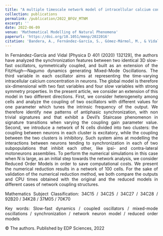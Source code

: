 ```yaml
---
title: "A multiple timescale network model of intracellular calcium concentrations in coupled neurons: Insights from ROM simulations"
collection: publications
permalink: /publication/2022_BFGV_MTNM
excerpt: ''
date: 2022-06-09
venue: 'Mathematical Modelling of Natural Phenomena'
paperurl: 'https://doi.org/10.1051/mmnp/2022016'
citation: 'Bandera, A., Fernández-García, S., Gómez-Mármol, M., & Vidal, A. (2022). &quot;A multiple timescale network model of intracellular calcium concentrations in coupled neurons: Insights from ROM simulations.&quot; <i>Mathematical Modelling of Natural Phenomena</i>, 17, 11.'
---
```


<div style="text-align: justify">
<p>In Fernández-García and Vidal [Physica D 401 (2020) 132129], the authors have analyzed the synchronization features between two identical 3D slow-fast oscillators, symmetrically coupled, and built as an extension of the FitzHugh—Nagumo dynamics generating Mixed-Mode Oscillations. The third variable in each oscillator aims at representing the time-varying intracellular calcium concentration in neurons. The global model is therefore six-dimensional with two fast variables and four slow variables with strong symmetry properties. In the present article, we consider an extension of this model in two different directions. First, we consider heterogeneity among cells and analyze the coupling of two oscillators with different values for one parameter which tunes the intrinsic frequency of the output. We therefore identify new patterns of antiphasic synchronization, with non trivial signatures and that exhibit a Devil’s Staircase phenomenon in signature transitions when varying the coupling gain parameter value. Second, we introduce a network of N cells divided into two clusters: the coupling between neurons in each cluster is excitatory, while the coupling between the two clusters is inhibitory. Such system aims at modelling the interactions between neurons tending to synchronization in each of two subpopulations that inhibit each other, like ipsi- and contra-lateral motoneurons assemblies. To perform the numerical simulations in this case when N is large, as an initial step towards the network analysis, we consider Reduced Order Models in order to save computational costs. We present the numerical reduction results in a network of 100 cells. For the sake of validation of the numerical reduction method, we both compare the outputs and CPU times obtained with the original and the reduced models in different cases of network coupling structures.</p>


<p>Mathematics Subject Classification: 34C15 / 34C25 / 34C27 / 34C28 / 92B20 / 34K28 / 37M05 / 70K70</p>

<p>Key words: Slow-fast dynamics / coupled oscillators / mixed-mode oscillations / synchronization / network neuron model / reduced order models</p>

<p>© The authors. Published by EDP Sciences, 2022</p>
</div>
